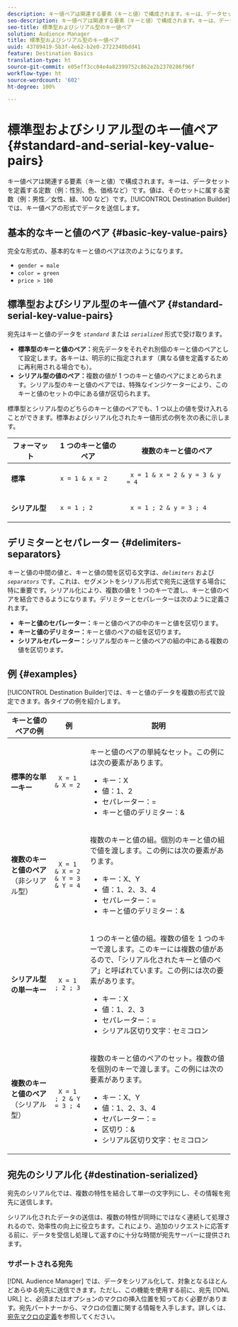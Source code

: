 ```yaml
---
description: キー値ペアは関連する要素（キーと値）で構成されます。キーは、データセットを定義する定数（例：性別、色、価格など）です。値は、そのセットに属する変数（例：男性／女性、緑、100 など）です。Destination Builder では、キー値ペアの形式でデータを送信します。
seo-description: キー値ペアは関連する要素（キーと値）で構成されます。キーは、データセットを定義する定数（例：性別、色、価格など）です。値は、そのセットに属する変数（例：男性／女性、緑、100 など）です。Destination Builder では、キー値ペアの形式でデータを送信します。
seo-title: 標準型およびシリアル型のキー値ペア
solution: Audience Manager
title: 標準型およびシリアル型のキー値ペア
uuid: 43789419-5b3f-4e62-b2e0-2722340bdd41
feature: Destination Basics
translation-type: ht
source-git-commit: e05eff3cc04e4a82399752c862e2b2370286f96f
workflow-type: ht
source-wordcount: '602'
ht-degree: 100%

---
```



# 標準型およびシリアル型のキー値ペア {#standard-and-serial-key-value-pairs}

キー値ペアは関連する要素（キーと値）で構成されます。キーは、データセットを定義する定数（例：性別、色、価格など）です。値は、そのセットに属する変数（例：男性／女性、緑、100 など）です。[!UICONTROL Destination Builder] では、キー値ペアの形式でデータを送信します。

## 基本的なキーと値のペア {#basic-key-value-pairs}

完全な形式の、基本的なキーと値のペアは次のようになります。

* `gender = male`
* `color = green`
* `price > 100`

## 標準型およびシリアル型のキー値ペア {#standard-serial-key-value-pairs}

宛先はキーと値のデータを *`standard`* または *`serialized`* 形式で受け取ります。

* **標準型のキーと値のペア：**&#x200B;宛先データをそれぞれ別個のキーと値のペアとして設定します。各キーは、明示的に指定されます（異なる値を定義するために再利用される場合でも）。
* **シリアル型の値のペア：**&#x200B;複数の値が 1 つのキーと値のペアにまとめられます。シリアル型のキーと値のペアでは、特殊なインジケーターにより、このキーと値のセットの中にある値が区切られます。

標準型とシリアル型のどちらのキーと値のペアでも、1 つ以上の値を受け入れることができます。標準およびシリアル化されたキー値形式の例を次の表に示します。

<table id="table_7895B1E800934117A19A96380F0CF91B"> 
 <thead> 
  <tr> 
   <th colname="col1" class="entry"> フォーマット </th>
   <th colname="col2" class="entry"> 1 つのキーと値のペア </th>
   <th colname="col3" class="entry"> 複数のキーと値のペア </th>
  </tr>
 </thead>
 <tbody> 
  <tr> 
   <td colname="col1"> <p> <b>標準</b> </p> </td>
   <td colname="col2"> <p> <code> x = 1 &amp; x = 2 </code> </p> </td>
   <td colname="col3"> <p> <code> x = 1 &amp; x = 2 &amp; y = 3 &amp; y = 4 </code> </p> </td>
  </tr>
  <tr> 
   <td colname="col1"> <p> <b>シリアル型</b> </p> </td> 
   <td colname="col2"> <p> <code> x = 1 ; 2 </code> </p> </td> 
   <td colname="col3"> <p> <code> x = 1 ; 2 &amp; y = 3 ; 4 </code> </p> </td>
  </tr>
 </tbody>
</table>

## デリミターとセパレーター {#delimiters-separators}

キーと値の中間の値と、キーと値の間を区切る文字は、*`delimiters`* および *`separators`* です。これは、セグメントをシリアル形式で宛先に送信する場合に特に重要です。シリアル化により、複数の値を 1 つのキーで渡し、キーと値のペアを結合できるようになります。デリミターとセパレーターは次のように定義されます。

* **キーと値のセパレーター：**&#x200B;キーと値のペアの中のキーと値を区切ります。
* **キーと値のデリミター：**&#x200B;キーと値のペアの組を区切ります。
* **シリアルセパレーター：**&#x200B;シリアル型のキーと値のペアの組の中にある複数の値を区切ります。

## 例 {#examples}

[!UICONTROL Destination Builder]では、キーと値のデータを複数の形式で設定できます。各タイプの例を紹介します。

<table id="table_C2FBDC887C8C4CC88B1B2A7CF8E2795F"> 
 <thead> 
  <tr> 
   <th colname="col1" class="entry"> キーと値のペアの例 </th> 
   <th colname="col2" class="entry"> 例 </th> 
   <th colname="col3" class="entry"> 説明 </th> 
  </tr> 
 </thead>
 <tbody> 
  <tr> 
   <td colname="col1"> <p> <b>標準的な単一キー</b> </p> </td> 
   <td colname="col2"> <p> <code> X = 1 &amp; X = 2 </code> </p> </td> 
   <td colname="col3"> <p>キーと値のペアの単純なセット。この例には次の要素があります。 </p> 
    <ul id="ul_28C0CB005B264373926CA5D7418EE845"> 
     <li id="li_B6D300DBA9064F0BA743BA9B04339511">キー：X </li> 
     <li id="li_9A1C98D5C9124FF1B4F032668576C03A">値：1、2 </li> 
     <li id="li_1D2828328E554176846C94F6140C0CBF">セパレーター：= </li> 
     <li id="li_0C6A70A0D9534611ACC98A0FD3693587">キーと値のデリミター：&amp; </li> 
    </ul> </td> 
  </tr> 
  <tr> 
   <td colname="col1"> <p> <b>複数のキーと値のペア</b>（非シリアル型） </p> </td> 
   <td colname="col2"> <p> <code> X = 1 &amp; X = 2 &amp; Y = 3 &amp; Y = 4 </code> </p> </td> 
   <td colname="col3"> <p>複数のキーと値の組。個別のキーと値の組で値を渡します。この例には次の要素があります。 </p> 
    <ul id="ul_7FB22A43B435463D9F209067FF2C3619"> 
     <li id="li_7487657F6C2F48F5A4C4C9F9E8FB3B4B">キー：X、Y </li> 
     <li id="li_B828CF81DAB8443FBB2EDF6538A63B3C">値：1、2、3、4 </li> 
     <li id="li_EA4C95F6C93D435EB79237E38CE6F011">セパレーター：= </li> 
     <li id="li_45984AE2B581498299054BA5276D461D">キーと値のデリミター：&amp; </li> 
    </ul> </td> 
  </tr> 
  <tr> 
   <td colname="col1"> <p> <b>シリアル型の単一キー</b> </p> </td> 
   <td colname="col2"> <p> <code> X = 1 ; 2 ; 3 </code> </p> </td> 
   <td colname="col3"> <p>1 つのキーと値の組。複数の値を 1 つのキーで渡します。このキーには複数の値があるので、「シリアル化されたキーと値のペア」と呼ばれています。この例には次の要素があります。 </p> 
    <ul id="ul_69C4C662B9BD4F77BB940D921B316CCF"> 
     <li id="li_718BEC527E69417C9F88D3DBD3357A28">キー：X </li> 
     <li id="li_659DCBBFB4024AC2B9C4E74D2A86648D">値：1、2、3 </li> 
     <li id="li_9A890233C6F84085A7BD5EA4D044E3CC">セパレーター：= </li> 
     <li id="li_AFC0426EA6044F8BAFD915FCB3808FBA">シリアル区切り文字：セミコロン </li> 
    </ul> </td> 
  </tr> 
  <tr> 
   <td colname="col1"> <p> <b>複数のキーと値のペア</b>（シリアル型） </p> </td> 
   <td colname="col2"> <p> <code> X = 1 ; 2 &amp; Y = 3 ; 4 </code> </p> </td> 
   <td colname="col3"> <p>複数のキーと値のペアのセット。複数の値を個別のキーで渡します。この例には次の要素があります。 </p> 
    <ul id="ul_CB50133B2E944818B9F2A0586EF69774"> 
     <li id="li_FD3D7ECC2BF046E99B1ED0B73EFE341F">キー：X、Y </li> 
     <li id="li_2BADC98C4CE74BBBBA1DC446D24615AC">値：1、2、3、4 </li> 
     <li id="li_4125435175AD4A43A44B980B28F32364">セパレーター：= </li> 
     <li id="li_48CFC279B2514F4FB2935B05FC7F287A">区切り：&amp; </li> 
     <li id="li_576C731F2FAF47FD92F55345CD6D36A0">シリアル区切り文字：セミコロン </li> 
    </ul> </td> 
  </tr> 
 </tbody> 
</table>

## 宛先のシリアル化 {#destination-serialized}

宛先のシリアル化では、複数の特性を結合して単一の文字列にし、その情報を宛先に送信します。

<!-- c_dest_serialized.xml -->

シリアル化されたデータの送信は、複数の特性が同時にではなく連続して処理されるので、効率性の向上に役立ちます。これにより、追加のリクエストに応答する前に、データを受信し処理して返すのに十分な時間が宛先サーバーに提供されます。

### サポートされる宛先

[!DNL Audience Manager] では、データをシリアル化して、対象となるほとんどあらゆる宛先に送信できます。ただし、この機能を使用する前に、宛先 [!DNL URL] と、必須またはオプションのマクロの挿入位置を知っておく必要があります。宛先パートナーから、マクロの位置に関する情報を入手します。詳しくは、[宛先マクロの定義](../../features/destinations/destination-macros.md#destination-macros-defined)を参照してください。
